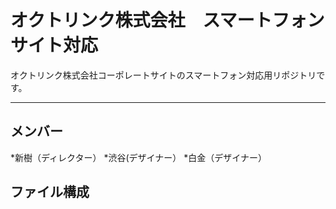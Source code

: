 # オクトリンク株式会社　スマートフォンサイト対応
オクトリンク株式会社コーポレートサイトのスマートフォン対応用リポジトリです。

---

## メンバー
*新樹（ディレクター）
*渋谷(デザイナー）
*白金（デザイナー）

##  ファイル構成
